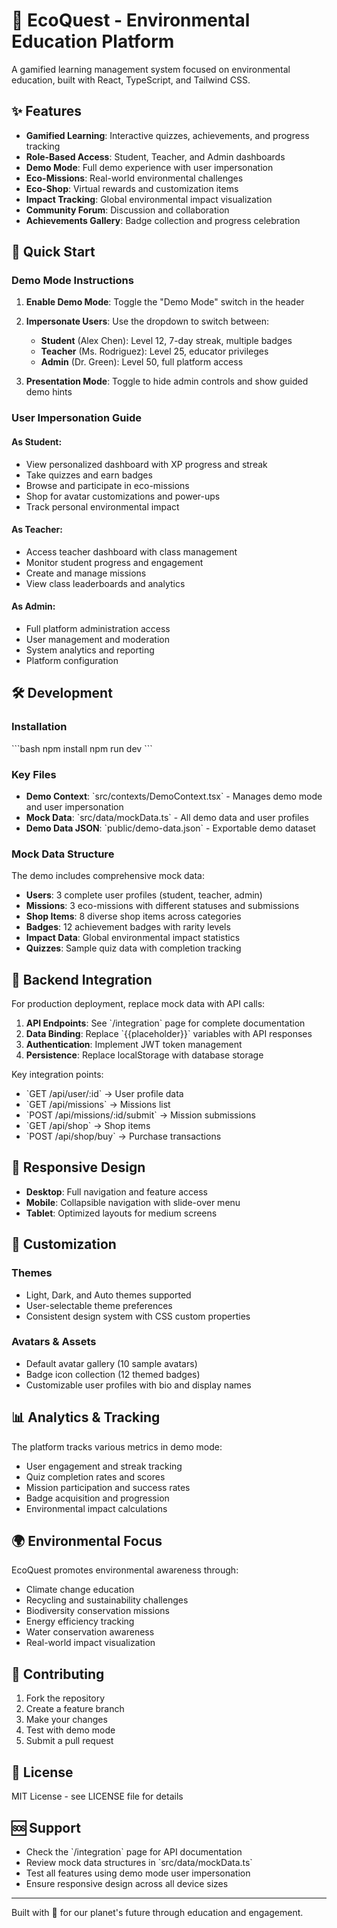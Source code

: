 # 🌱 EcoQuest - Environmental Education Platform

A gamified learning management system focused on environmental education, built with React, TypeScript, and Tailwind CSS.

## ✨ Features

- **Gamified Learning**: Interactive quizzes, achievements, and progress tracking
- **Role-Based Access**: Student, Teacher, and Admin dashboards
- **Demo Mode**: Full demo experience with user impersonation
- **Eco-Missions**: Real-world environmental challenges
- **Eco-Shop**: Virtual rewards and customization items
- **Impact Tracking**: Global environmental impact visualization
- **Community Forum**: Discussion and collaboration
- **Achievements Gallery**: Badge collection and progress celebration

## 🚀 Quick Start

### Demo Mode Instructions

1. **Enable Demo Mode**: Toggle the "Demo Mode" switch in the header
2. **Impersonate Users**: Use the dropdown to switch between:
   - **Student** (Alex Chen): Level 12, 7-day streak, multiple badges
   - **Teacher** (Ms. Rodriguez): Level 25, educator privileges  
   - **Admin** (Dr. Green): Level 50, full platform access

3. **Presentation Mode**: Toggle to hide admin controls and show guided demo hints

### User Impersonation Guide

#### As Student:
- View personalized dashboard with XP progress and streak
- Take quizzes and earn badges
- Browse and participate in eco-missions
- Shop for avatar customizations and power-ups
- Track personal environmental impact

#### As Teacher:
- Access teacher dashboard with class management
- Monitor student progress and engagement
- Create and manage missions
- View class leaderboards and analytics

#### As Admin:
- Full platform administration access
- User management and moderation
- System analytics and reporting
- Platform configuration

## 🛠️ Development

### Installation

\`\`\`bash
npm install
npm run dev
\`\`\`

### Key Files

- **Demo Context**: \`src/contexts/DemoContext.tsx\` - Manages demo mode and user impersonation
- **Mock Data**: \`src/data/mockData.ts\` - All demo data and user profiles
- **Demo Data JSON**: \`public/demo-data.json\` - Exportable demo dataset

### Mock Data Structure

The demo includes comprehensive mock data:
- **Users**: 3 complete user profiles (student, teacher, admin)
- **Missions**: 3 eco-missions with different statuses and submissions
- **Shop Items**: 8 diverse shop items across categories
- **Badges**: 12 achievement badges with rarity levels
- **Impact Data**: Global environmental impact statistics
- **Quizzes**: Sample quiz data with completion tracking

## 🔧 Backend Integration

For production deployment, replace mock data with API calls:

1. **API Endpoints**: See \`/integration\` page for complete documentation
2. **Data Binding**: Replace \`{{placeholder}}\` variables with API responses
3. **Authentication**: Implement JWT token management
4. **Persistence**: Replace localStorage with database storage

Key integration points:
- \`GET /api/user/:id\` → User profile data
- \`GET /api/missions\` → Missions list
- \`POST /api/missions/:id/submit\` → Mission submissions
- \`GET /api/shop\` → Shop items
- \`POST /api/shop/buy\` → Purchase transactions

## 📱 Responsive Design

- **Desktop**: Full navigation and feature access
- **Mobile**: Collapsible navigation with slide-over menu
- **Tablet**: Optimized layouts for medium screens

## 🎨 Customization

### Themes
- Light, Dark, and Auto themes supported
- User-selectable theme preferences
- Consistent design system with CSS custom properties

### Avatars & Assets
- Default avatar gallery (10 sample avatars)
- Badge icon collection (12 themed badges)
- Customizable user profiles with bio and display names

## 📊 Analytics & Tracking

The platform tracks various metrics in demo mode:
- User engagement and streak tracking
- Quiz completion rates and scores
- Mission participation and success rates
- Badge acquisition and progression
- Environmental impact calculations

## 🌍 Environmental Focus

EcoQuest promotes environmental awareness through:
- Climate change education
- Recycling and sustainability challenges
- Biodiversity conservation missions
- Energy efficiency tracking
- Water conservation awareness
- Real-world impact visualization

## 🤝 Contributing

1. Fork the repository
2. Create a feature branch
3. Make your changes
4. Test with demo mode
5. Submit a pull request

## 📄 License

MIT License - see LICENSE file for details

## 🆘 Support

- Check the \`/integration\` page for API documentation
- Review mock data structures in \`src/data/mockData.ts\`
- Test all features using demo mode user impersonation
- Ensure responsive design across all device sizes

---

Built with 💚 for our planet's future through education and engagement.
